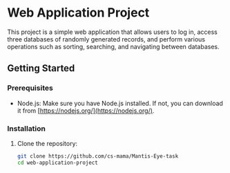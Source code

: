 # Web Application Project

This project is a simple web application that allows users to log in, access three databases of randomly generated records, and perform various operations such as sorting, searching, and navigating between databases.

## Getting Started

### Prerequisites

- Node.js: Make sure you have Node.js installed. If not, you can download it from [https://nodejs.org/](https://nodejs.org/).

### Installation

1. Clone the repository:

   ```bash
   git clone https://github.com/cs-mama/Mantis-Eye-task
   cd web-application-project
